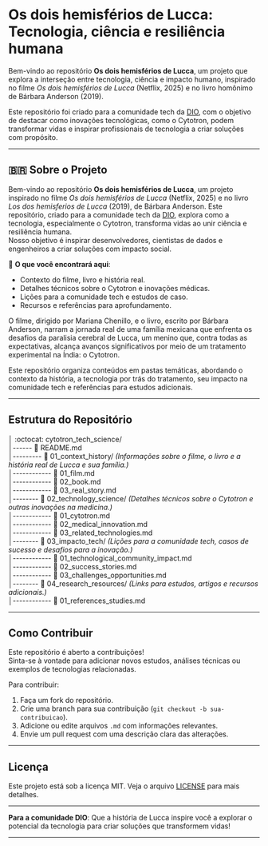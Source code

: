 # Os dois hemisférios de Lucca: Tecnologia, ciência e resiliência humana

Bem-vindo ao repositório **Os dois hemisférios de Lucca**, um projeto que explora a interseção entre tecnologia, ciência e impacto humano, inspirado no filme *Os dois hemisférios de Lucca* (Netflix, 2025) e no livro homônimo de Bárbara Anderson (2019). 

Este repositório foi criado para a comunidade tech da [DIO](https://www.dio.me/), com o objetivo de destacar como inovações tecnológicas, como o Cytotron, podem transformar vidas e inspirar profissionais de tecnologia a criar soluções com propósito.

---

## 🇧🇷 Sobre o Projeto

Bem-vindo ao repositório **Os dois hemisférios de Lucca**, um projeto inspirado no filme *Os dois hemisférios de Lucca* (Netflix, 2025) e no livro *Los dos hemisferios de Lucca* (2019), de Bárbara Anderson. Este repositório, criado para a comunidade tech da [DIO](https://www.dio.me/), explora como a tecnologia, especialmente o Cytotron, transforma vidas ao unir ciência e resiliência humana.  
Nosso objetivo é inspirar desenvolvedores, cientistas de dados e engenheiros a criar soluções com impacto social.

📖 **O que você encontrará aqui**:
- Contexto do filme, livro e história real.
- Detalhes técnicos sobre o Cytotron e inovações médicas.
- Lições para a comunidade tech e estudos de caso.
- Recursos e referências para aprofundamento.

O filme, dirigido por Mariana Chenillo, e o livro, escrito por Bárbara Anderson, narram a jornada real de uma família mexicana que enfrenta os desafios da paralisia cerebral de Lucca, um menino que, contra todas as expectativas, alcança avanços significativos por meio de um tratamento experimental na Índia: o Cytotron.  

Este repositório organiza conteúdos em pastas temáticas, abordando o contexto da história, a tecnologia por trás do tratamento, seu impacto na comunidade tech e referências para estudos adicionais.

---

## Estrutura do Repositório

│ :octocat: cytotron_tech_science/  
│------ :page_with_curl: README.md  
│--------- :file_folder: 01_context_history/ *(Informações sobre o filme, o livro e a história real de Lucca e sua família.)*    
│------------ :page_with_curl: 01_film.md  
│------------ :page_with_curl: 02_book.md  
│------------ :page_with_curl: 03_real_story.md  
│-------- :file_folder: 02_technology_science/ *(Detalhes técnicos sobre o Cytotron e outras inovações na medicina.)*   
│------------ :page_with_curl: 01_cytotron.md  
│------------ :page_with_curl: 02_medical_innovation.md  
│------------ :page_with_curl: 03_related_technologies.md  
│-------- :file_folder: 03_impacto_tech/ *(Lições para a comunidade tech, casos de sucesso e desafios para a inovação.)*   
│------------ :page_with_curl: 01_technological_community_impact.md  
│------------ :page_with_curl: 02_success_stories.md  
│------------ :page_with_curl: 03_challenges_opportunities.md  
│-------- :file_folder: 04_research_resources/ *(Links para estudos, artigos e recursos adicionais.)*   
│------------ :page_with_curl: 01_references_studies.md  

--- 

## Como Contribuir

Este repositório é aberto a contribuições!   
Sinta-se à vontade para adicionar novos estudos, análises técnicas ou exemplos de tecnologias relacionadas.  

Para contribuir:
1. Faça um fork do repositório.
2. Crie uma branch para sua contribuição (`git checkout -b sua-contribuicao`).
3. Adicione ou edite arquivos `.md` com informações relevantes.
4. Envie um pull request com uma descrição clara das alterações.

---

## Licença

Este projeto está sob a licença MIT. Veja o arquivo [LICENSE](https://github.com/fzanneti/cytotron_tech_science/blob/main/LICENSE) para mais detalhes.

---

**Para a comunidade DIO**: Que a história de Lucca inspire você a explorar o potencial da tecnologia para criar soluções que transformem vidas!

---
